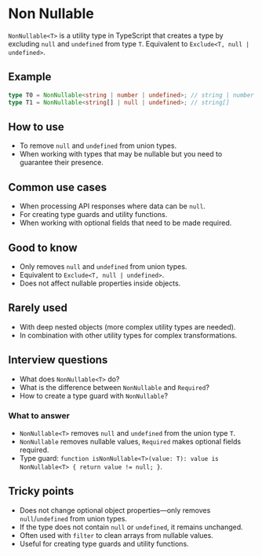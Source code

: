 # Non Nullable

`NonNullable<T>` is a utility type in TypeScript that creates a type by excluding `null` and `undefined` from type `T`. Equivalent to `Exclude<T, null | undefined>`.

## Example

```typescript
type T0 = NonNullable<string | number | undefined>; // string | number
type T1 = NonNullable<string[] | null | undefined>; // string[]
```

## How to use

- To remove `null` and `undefined` from union types.
- When working with types that may be nullable but you need to guarantee their presence.

## Common use cases

- When processing API responses where data can be `null`.
- For creating type guards and utility functions.
- When working with optional fields that need to be made required.

## Good to know

- Only removes `null` and `undefined` from union types.
- Equivalent to `Exclude<T, null | undefined>`.
- Does not affect nullable properties inside objects.

## Rarely used

- With deep nested objects (more complex utility types are needed).
- In combination with other utility types for complex transformations.

## Interview questions

- What does `NonNullable<T>` do?
- What is the difference between `NonNullable` and `Required`?
- How to create a type guard with `NonNullable`?

### What to answer

- `NonNullable<T>` removes `null` and `undefined` from the union type `T`.
- `NonNullable` removes nullable values, `Required` makes optional fields required.
- Type guard: `function isNonNullable<T>(value: T): value is NonNullable<T> { return value != null; }`.

## Tricky points

- Does not change optional object properties—only removes `null`/`undefined` from union types.
- If the type does not contain `null` or `undefined`, it remains unchanged.
- Often used with `filter` to clean arrays from nullable values.
- Useful for creating type guards and utility functions.
